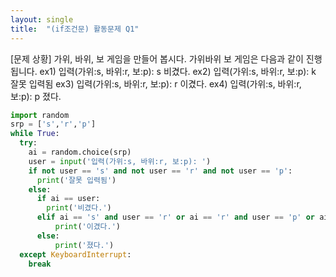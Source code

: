 ```yaml
---
layout: single
title:  "(if조건문) 활동문제 Q1"
---
```


[문제 상황]
가위, 바위, 보 게임을 만들어 봅시다. 가위바위
보 게임은 다음과 같이 진행됩니다. 
ex1)
입력(가위:s, 바위:r, 보:p): s
비겼다. 
ex2)
입력(가위:s, 바위:r, 보:p): k
잘못 입력됨
ex3)
입력(가위:s, 바위:r, 보:p): r
이겼다. 
ex4)
입력(가위:s, 바위:r, 보:p): p
졌다.

~~~python
import random
srp = ['s','r','p']
while True:
  try:
    ai = random.choice(srp)
    user = input('입력(가위:s, 바위:r, 보:p): ')
    if not user == 's' and not user == 'r' and not user == 'p':
      print('잘못 입력됨')
    else:
      if ai == user:
        print('비겼다.')
      elif ai == 's' and user == 'r' or ai == 'r' and user == 'p' or ai == 'p' and user == 's':
          print('이겼다.')
      else:
          print('졌다.')
  except KeyboardInterrupt:
    break
~~~
